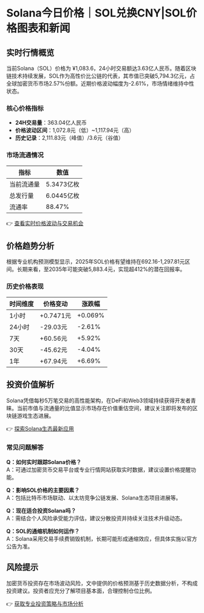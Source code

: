 # Solana今日价格｜SOL兑换CNY|SOL价格图表和新闻

## 实时行情概览
当前Solana（SOL）价格为 ¥1,083.6，24小时交易额达3.63亿人民币。随着区块链技术持续发展，SOL作为高性价比公链的代表，其市值已突破5,794.3亿元，占全球加密货币市场2.57%份额。近期价格波动幅度为-2.61%，市场情绪维持中性状态。

### 核心价格指标
- **24H交易量**：363.04亿人民币
- **价格波动区间**：1,072.8元（低）~1,117.94元（高）
- **历史记录**：2,111.83元（峰值）/3.6元（谷值）

### 市场流通情况
| 指标 | 数值 |
| --- | --- |
| 当前流通量 | 5.3473亿枚 |
| 总发行量 | 6.0445亿枚 |
| 流通率 | 88.47% |

👉 [查看实时价格波动与交易机会](https://bit.ly/okx_welcome)

## 价格趋势分析
根据专业机构预测模型显示，2025年SOL价格有望维持在692.16-1,297.81元区间。长期来看，至2035年可能突破5,883.4元，实现超412%的潜在回报率。

### 历史价格表现
| 时间维度 | 价格变动 | 涨跌幅 |
| --- | --- | --- |
| 1小时 | +0.7471元 | +0.069% |
| 24小时 | -29.03元 | -2.61% |
| 7天 | +60.56元 | +5.92% |
| 30天 | -45.62元 | -4.04% |
| 1年 | +67.94元 | +6.69% |

## 投资价值解析
Solana凭借每秒5万笔交易的高性能架构，在DeFi和Web3领域持续获得开发者青睐。当前市值与流通量的比值显示市场存在价值重估空间，建议关注即将发布的区块链游戏生态进展。

👉 [探索Solana生态最新应用](https://bit.ly/okx_welcome)

### 常见问题解答
**Q：如何实时跟踪Solana价格？**  
A：可通过加密货币交易平台或专业行情网站获取实时数据，建议设置价格提醒功能。

**Q：影响SOL价格的主要因素？**  
A：包括比特币市场联动、以太坊竞争公链发展、Solana生态项目进展等。

**Q：现在适合投资Solana吗？**  
A：需结合个人风险承受能力评估，建议分散投资并持续关注技术升级动态。

**Q：SOL的通缩机制如何运作？**  
A：Solana采用交易手续费销毁机制，长期可能形成通缩效应，但具体实施以官方公告为准。

## 风险提示
加密货币投资存在市场波动风险，文中提供的价格预测基于历史数据分析，不构成投资建议。投资者应充分了解项目基本面，合理控制仓位比例。

👉 [获取专业投资策略与市场分析](https://bit.ly/okx_welcome)